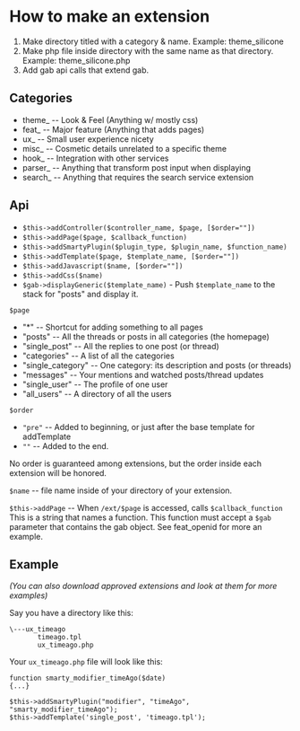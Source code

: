 # How to make an extension #

1. Make directory titled with a category & name. Example: theme_silicone
2. Make php file inside directory with the same name as that directory. Example: theme_silicone.php
3. Add gab api calls that extend gab.

## Categories

- theme_ -- Look & Feel (Anything w/ mostly css)
- feat_ -- Major feature (Anything that adds pages)
- ux_   -- Small user experience nicety
- misc_ -- Cosmetic details unrelated to a specific theme
- hook_ -- Integration with other services
- parser_ -- Anything that transform post input when displaying
- search_ -- Anything that requires the search service extension

## Api

- ``$this->addController($controller_name, $page, [$order=""])``
- ``$this->addPage($page, $callback_function)``
- ``$this->addSmartyPlugin($plugin_type, $plugin_name, $function_name)``
- ``$this->addTemplate($page, $template_name, [$order=""])``
- ``$this->addJavascript($name, [$order=""])``
- ``$this->addCss($name)``
- ``$gab->displayGeneric($template_name)`` - Push ``$template_name`` to the stack for "posts" and display it.

``$page``

- "*" -- Shortcut for adding something to all pages
- "posts" -- All the threads or posts in all categories (the homepage)
- "single_post" -- All the replies to one post (or thread)
- "categories" -- A list of all the categories
- "single_category" -- One category: its description and posts (or threads)
- "messages" -- Your mentions and watched posts/thread updates
- "single_user" -- The profile of one user
- "all_users" -- A directory of all the users

``$order``

- ``"pre"`` -- Added to beginning, or just after the base template for addTemplate
- ``""`` -- Added to the end.

No order is guaranteed among extensions, but the order inside each extension will be honored.

``$name`` -- file name inside of your directory of your extension.

``$this->addPage`` -- When ``/ext/$page`` is accessed, calls ``$callback_function``
This is a string that names a function. This function must accept a ``$gab``
parameter that contains the gab object. See feat_openid for more an example.

## Example

*(You can also download approved extensions and look at them for more examples)*

Say you have a directory like this:

    \---ux_timeago
           timeago.tpl
           ux_timeago.php

Your ``ux_timeago.php`` file will look like this:

    function smarty_modifier_timeAgo($date)
    {...}

    $this->addSmartyPlugin("modifier", "timeAgo", "smarty_modifier_timeAgo");
    $this->addTemplate('single_post', 'timeago.tpl');








